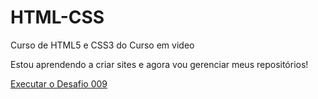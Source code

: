 # HTML-CSS
 Curso de HTML5 e CSS3 do Curso em video

Estou aprendendo a criar sites e agora vou gerenciar meus repositórios!

<a href="https://marcussoarescarioca.github.io/HTML-CSS/Desafios/DF009">Executar o Desafio 009</a>